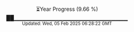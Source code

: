 <p align="center">
⏳Year Progress (9.66 %) <br>
██▁▁▁▁▁▁▁▁▁▁▁▁▁▁▁▁▁▁▁▁▁▁▁▁▁▁▁▁ <br>
<sub>Updated: Wed, 05 Feb 2025 06:28:22 GMT</sub>
</p>

